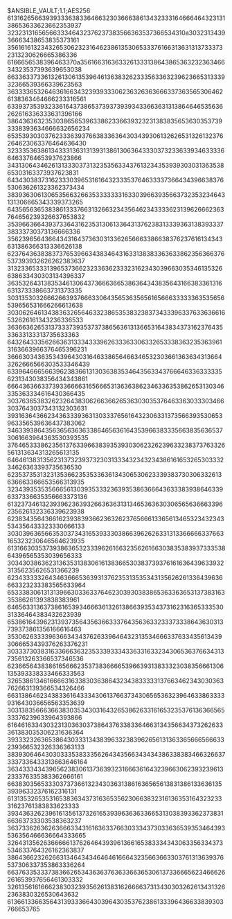 $ANSIBLE_VAULT;1.1;AES256
61316265663939333638336466323036663861343233316466646432313138653633623662353937
3232313165656633346432376237383566363537366534310a303231343936663438653835373161
35616161323432653062323164623861353065333761663136313137333732313230626665386336
6166656538396463370a356166316363326133313864386536323236346634323537393639653038
66336337336132613061353964613638326233356336323962366531333932366539366339623563
36333365326463616634323939333062363263636663373635653064626138363464666233316561
63393735393233616437386537393739393433663631313864646535636262616336333631396166
38643636323530386565396338623366393232313838356536303537393338393634666632656234
65353930303762333639376638336364303439306132626531326132376264623063376464636430
32333536386134333136313139313861306364333037323363393463333664633764653937623866
34313064346261313330373132353563343761323435393930303136353865303163373937623831
64343038373162333039653161643233353764633337366434396638376530636261323362373434
38393630613065356632663533333331633039663935663732353234643131306665343339373265
64356563653838613337663132663234356462343333623139626662363764656239326637653832
35396636643937336431623531306133643137623831333936313839333738333730373136666336
35623965643664343164373630313362656663386638376237616134343631386366313336626138
62376436383837376539663438346431633138383363633862356366376537393932626262383637
31323365333139653736623233636233323162343039663035346135326638633430303134396337
36353264313835346130643736663665386364343835643166383361316631373338663731373335
30313530326662663937666330643565363565616566633333363535656539656531666266613638
30306264613438363265646332386535383238373433396337633636616532626161343236336533
36366362653137333739353737386563613136653164383437316237643533633133313735633363
64326433356266363133343339626333633063326533383632353639613163663966376465396231
36663034363534396430316463386564663465323036613636343136643262666566303533346439
63396466656639623836613130363835346435633437666463363333356231343038356434343861
66643636633739336666316566653136363862346336353862653130346335363334616430366435
30376365383262326438306266366265363030353764633630333034663037643037343132303631
39316364366234363339363130333765616432306331373566393530653963356539636437383062
34633938643563656363633864656361643539663833356638356365373061663964363530393535
37646533386235613763396638393539303062326239633238373763326561313634313265613135
64646138313562313732393732303133343234323438616165326530333234626363393735636530
62353735313231353662353533636134306530623339383730306332613636663366653566313935
32343935353566656130393533323639353863666436333839386463396337336635356663373136
61323734613239396236393266363631313465363630306565636663396235626132336339623938
62383435643661623938393662363262376566613365613465323432343534356433323330666133
30303963656635303734316539333038663962626331313366666337663165323230646564623935
61316630353739386365323339626166323562616630383538393733353864396565353039656333
30343038636231363531383061613836653038373937616163643963393231356235626531366239
62343333326434636665363931376235313535343135626261336439636663323233383565633964
65333830613131396630336337646230393038386536336365313738316335386261393838383961
64656331363738616539346663613261386639353437316231636533353031336464383432623939
65386164396231393735643563663337643563633233373338643630313739373861356166616463
35306263333963663434376263396464323135346663376334356134393066653439376263376231
30333730383163366636323533393334336331633234306536376634313735613263366537346536
62366564383861656662353738366665396639313833323038356661306135393338333466333563
32653861346166663163383036386432343833333137663462343030363762663139366534326466
66313864623438336164333430613766373430656536323964633863333931643036656563353639
30313835666366383035343031643265386263316165323537613636656533376239633964393866
61646163343032313036303738643763383364663134356634373262633361383035306231636364
39333232636538643033313438396332383962656131363365666566633239366532326336363133
38393064643030333538333562643435663434343863383834663266373337336433313663646164
36343334343965623830613736393231666361643239663062393239613233376335383362666161
66383035653330373736613234303631386163656561383138613363613539396332376162316131
61313532653531653836343731636535623066383231613635316432323331623761383833623333
39343632623961613561373261653939636363366531303839336237383166363733303538363237
36373362636263666334316163633766303334373033636539353464393536356466636664333665
32643135626366666137626464393961366165383334343063356334373534633764326162363837
38643662326266313464343464646166643235663663303761313639376537306337353863336264
66376335333738366265343636376363366365306137336665623466626261653937656461303332
32613561616662383032393562613831626666373134303032626134313262363830326530643632
61366133663564313933366430396430353762386133396436633839303766653765
